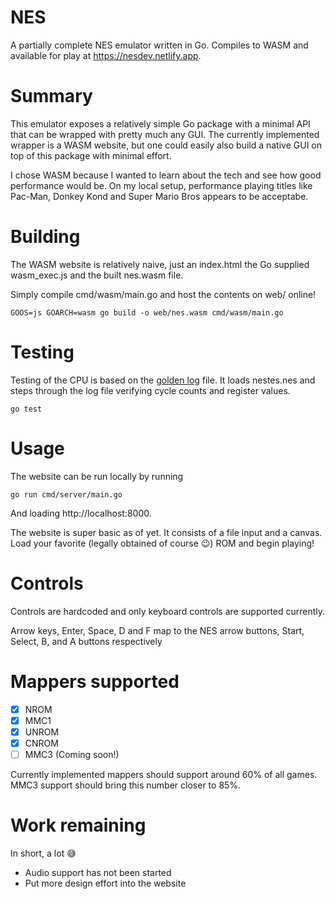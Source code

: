 # NES

A partially complete NES emulator written in Go. Compiles to WASM and available for play at https://nesdev.netlify.app.

# Summary

This emulator exposes a relatively simple Go package with a minimal API that can be wrapped with pretty much any GUI. The currently implemented wrapper is a WASM website, but one could easily also build a native GUI on top of this package with minimal effort.

I chose WASM because I wanted to learn about the tech and see how good performance would be. On my local setup, performance playing titles like Pac-Man, Donkey Kond and Super Mario Bros appears to be acceptabe.

# Building

The WASM website is relatively naive, just an index.html the Go supplied wasm_exec.js and the built nes.wasm file.

Simply compile cmd/wasm/main.go and host the contents on web/ online!

```
GOOS=js GOARCH=wasm go build -o web/nes.wasm cmd/wasm/main.go
```

# Testing

Testing of the CPU is based on the [golden log](https://www.qmtpro.com/~nes/misc/nestest.log) file. It loads nestes.nes and steps through the log file verifying cycle counts and register values.

```
go test
```

# Usage

The website can be run locally by running

```
go run cmd/server/main.go
```

And loading http://localhost:8000.

The website is super basic as of yet. It consists of a file input and a canvas. Load your favorite (legally obtained of course 😉) ROM and begin playing!

# Controls

Controls are hardcoded and only keyboard controls are supported currently.

Arrow keys, Enter, Space, D and F map to the NES arrow buttons, Start, Select, B, and A buttons respectively

# Mappers supported

- [x] NROM
- [x] MMC1
- [x] UNROM
- [x] CNROM
- [ ] MMC3 (Coming soon!)

Currently implemented mappers should support around 60% of all games. MMC3 support should bring this number closer to 85%.

# Work remaining

In short, a lot 😅

- Audio support has not been started
- Put more design effort into the website

